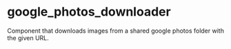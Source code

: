 # google_photos_downloader
Component that downloads images from a shared google photos folder with the given URL.
